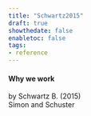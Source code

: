 ```yaml
---
title: "Schwartz2015"
draft: true
showthedate: false
enabletoc: false
tags:
- reference
---
```


#### **Why we work**     
by Schwartz B. (2015)         
Simon and Schuster      


